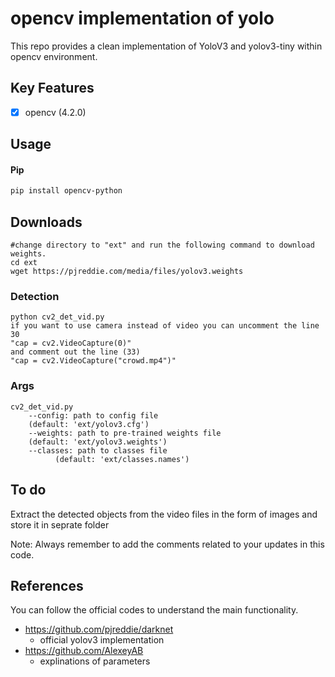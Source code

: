 # opencv implementation of yolo

This repo provides a clean implementation of YoloV3 and yolov3-tiny within opencv environment.

## Key Features

- [x] opencv (4.2.0)


## Usage
#### Pip

```bash
pip install opencv-python
```
## Downloads 
 ```
 #change directory to "ext" and run the following command to download weights.
cd ext
wget https://pjreddie.com/media/files/yolov3.weights

```

### Detection

```
python cv2_det_vid.py
if you want to use camera instead of video you can uncomment the line 30 
"cap = cv2.VideoCapture(0)"
and comment out the line (33)
"cap = cv2.VideoCapture("crowd.mp4")"
```

###  Args 
```
cv2_det_vid.py
    --config: path to config file
    (default: 'ext/yolov3.cfg')
    --weights: path to pre-trained weights file
    (default: 'ext/yolov3.weights')
    --classes: path to classes file
          (default: 'ext/classes.names')
```
##  To do 
Extract the detected objects from the video files in the form of images and store it in seprate folder



Note: Always remember to add the comments related to your updates in this code.


## References

 You can follow the official codes to understand the main functionality.

- https://github.com/pjreddie/darknet
    - official yolov3 implementation
- https://github.com/AlexeyAB
    - explinations of parameters
